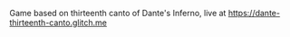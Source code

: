 Game based on thirteenth canto of Dante's Inferno, live at https://dante-thirteenth-canto.glitch.me

